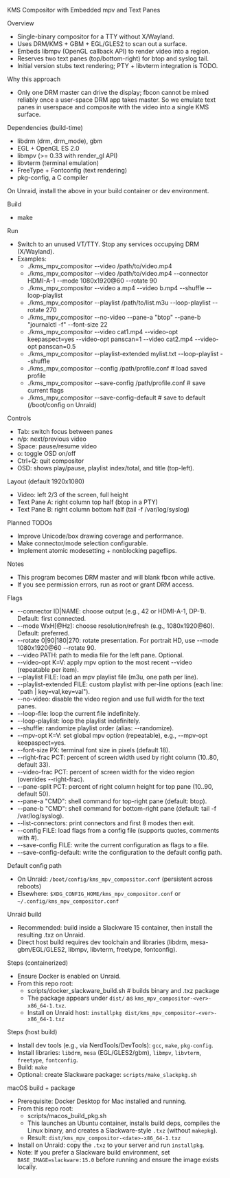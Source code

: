 KMS Compositor with Embedded mpv and Text Panes

Overview
- Single-binary compositor for a TTY without X/Wayland.
- Uses DRM/KMS + GBM + EGL/GLES2 to scan out a surface.
- Embeds libmpv (OpenGL callback API) to render video into a region.
- Reserves two text panes (top/bottom-right) for btop and syslog tail.
- Initial version stubs text rendering; PTY + libvterm integration is TODO.

Why this approach
- Only one DRM master can drive the display; fbcon cannot be mixed reliably
  once a user-space DRM app takes master. So we emulate text panes in userspace
  and composite with the video into a single KMS surface.

Dependencies (build-time)
- libdrm (drm, drm_mode), gbm
- EGL + OpenGL ES 2.0
- libmpv (>= 0.33 with render_gl API)
- libvterm (terminal emulation)
- FreeType + Fontconfig (text rendering)
- pkg-config, a C compiler

On Unraid, install the above in your build container or dev environment.

Build
- make

Run
- Switch to an unused VT/TTY. Stop any services occupying DRM (X/Wayland).
- Examples:
  - ./kms_mpv_compositor --video /path/to/video.mp4
  - ./kms_mpv_compositor --video /path/to/video.mp4 --connector HDMI-A-1 --mode 1080x1920@60 --rotate 90
  - ./kms_mpv_compositor --video a.mp4 --video b.mp4 --shuffle --loop-playlist
  - ./kms_mpv_compositor --playlist /path/to/list.m3u --loop-playlist --rotate 270
  - ./kms_mpv_compositor --no-video --pane-a "btop" --pane-b "journalctl -f" --font-size 22
  - ./kms_mpv_compositor --video cat1.mp4 --video-opt keepaspect=yes --video-opt panscan=1 --video cat2.mp4 --video-opt panscan=0.5
  - ./kms_mpv_compositor --playlist-extended mylist.txt --loop-playlist --shuffle
  - ./kms_mpv_compositor --config /path/profile.conf  # load saved profile
  - ./kms_mpv_compositor --save-config /path/profile.conf  # save current flags
  - ./kms_mpv_compositor --save-config-default  # save to default (/boot/config on Unraid)

Controls
- Tab: switch focus between panes
- n/p: next/previous video
- Space: pause/resume video
- o: toggle OSD on/off
- Ctrl+Q: quit compositor
- OSD: shows play/pause, playlist index/total, and title (top-left).


Layout (default 1920x1080)
- Video: left 2/3 of the screen, full height
- Text Pane A: right column top half (btop in a PTY)
- Text Pane B: right column bottom half (tail -f /var/log/syslog)

Planned TODOs
- Improve Unicode/box drawing coverage and performance.
- Make connector/mode selection configurable.
- Implement atomic modesetting + nonblocking pageflips.

Notes
- This program becomes DRM master and will blank fbcon while active.
- If you see permission errors, run as root or grant DRM access.

Flags
- --connector ID|NAME: choose output (e.g., 42 or HDMI-A-1, DP-1). Default: first connected.
- --mode WxH[@Hz]: choose resolution/refresh (e.g., 1080x1920@60). Default: preferred.
- --rotate 0|90|180|270: rotate presentation. For portrait HD, use --mode 1080x1920@60 --rotate 90.
- --video PATH: path to media file for the left pane. Optional.
- --video-opt K=V: apply mpv option to the most recent --video (repeatable per item).
- --playlist FILE: load an mpv playlist file (m3u, one path per line).
- --playlist-extended FILE: custom playlist with per-line options (each line: "path | key=val,key=val").
- --no-video: disable the video region and use full width for the text panes.
- --loop-file: loop the current file indefinitely.
- --loop-playlist: loop the playlist indefinitely.
- --shuffle: randomize playlist order (alias: --randomize).
- --mpv-opt K=V: set global mpv option (repeatable), e.g., --mpv-opt keepaspect=yes.
- --font-size PX: terminal font size in pixels (default 18).
- --right-frac PCT: percent of screen width used by right column (10..80, default 33).
- --video-frac PCT: percent of screen width for the video region (overrides --right-frac).
- --pane-split PCT: percent of right column height for top pane (10..90, default 50).
- --pane-a "CMD": shell command for top-right pane (default: btop).
- --pane-b "CMD": shell command for bottom-right pane (default: tail -f /var/log/syslog).
- --list-connectors: print connectors and first 8 modes then exit.
- --config FILE: load flags from a config file (supports quotes, comments with #).
- --save-config FILE: write the current configuration as flags to a file.
- --save-config-default: write the configuration to the default config path.

Default config path
- On Unraid: `/boot/config/kms_mpv_compositor.conf` (persistent across reboots)
- Elsewhere: `$XDG_CONFIG_HOME/kms_mpv_compositor.conf` or `~/.config/kms_mpv_compositor.conf`

Unraid build
- Recommended: build inside a Slackware 15 container, then install the resulting .txz on Unraid.
- Direct host build requires dev toolchain and libraries (libdrm, mesa-gbm/EGL/GLES2, libmpv, libvterm, freetype, fontconfig).

Steps (containerized)
- Ensure Docker is enabled on Unraid.
- From this repo root:
  - scripts/docker_slackware_build.sh  # builds binary and .txz package
  - The package appears under `dist/` as `kms_mpv_compositor-<ver>-x86_64-1.txz`.
  - Install on Unraid host: `installpkg dist/kms_mpv_compositor-<ver>-x86_64-1.txz`

Steps (host build)
- Install dev tools (e.g., via NerdTools/DevTools): `gcc`, `make`, `pkg-config`.
- Install libraries: `libdrm`, `mesa` (EGL/GLES2/gbm), `libmpv`, `libvterm`, `freetype`, `fontconfig`.
- Build: `make`
- Optional: create Slackware package: `scripts/make_slackpkg.sh`

macOS build + package
- Prerequisite: Docker Desktop for Mac installed and running.
- From this repo root:
  - scripts/macos_build_pkg.sh
  - This launches an Ubuntu container, installs build deps, compiles the Linux binary, and creates a Slackware-style `.txz` (without `makepkg`).
  - Result: `dist/kms_mpv_compositor-<date>-x86_64-1.txz`
- Install on Unraid: copy the `.txz` to your server and run `installpkg`.
- Note: If you prefer a Slackware build environment, set `BASE_IMAGE=slackware:15.0` before running and ensure the image exists locally.
